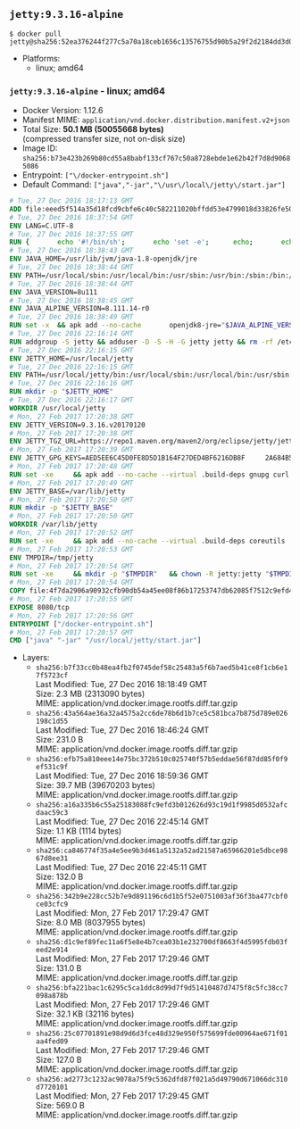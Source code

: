 ## `jetty:9.3.16-alpine`

```console
$ docker pull jetty@sha256:52ea376244f277c5a70a18ceb1656c13576755d90b5a29f2d2184dd3d0e3a5eb
```

-	Platforms:
	-	linux; amd64

### `jetty:9.3.16-alpine` - linux; amd64

-	Docker Version: 1.12.6
-	Manifest MIME: `application/vnd.docker.distribution.manifest.v2+json`
-	Total Size: **50.1 MB (50055668 bytes)**  
	(compressed transfer size, not on-disk size)
-	Image ID: `sha256:b73e423b269b80cd55a8babf133cf767c50a8728ebde1e62b42f7d8d90685086`
-	Entrypoint: `["\/docker-entrypoint.sh"]`
-	Default Command: `["java","-jar","\/usr\/local\/jetty\/start.jar"]`

```dockerfile
# Tue, 27 Dec 2016 18:17:13 GMT
ADD file:eeed5f514a35d18fcd9cbfe6c40c582211020bffdd53e4799018d33826fe5067 in / 
# Tue, 27 Dec 2016 18:37:54 GMT
ENV LANG=C.UTF-8
# Tue, 27 Dec 2016 18:37:55 GMT
RUN { 		echo '#!/bin/sh'; 		echo 'set -e'; 		echo; 		echo 'dirname "$(dirname "$(readlink -f "$(which javac || which java)")")"'; 	} > /usr/local/bin/docker-java-home 	&& chmod +x /usr/local/bin/docker-java-home
# Tue, 27 Dec 2016 18:38:43 GMT
ENV JAVA_HOME=/usr/lib/jvm/java-1.8-openjdk/jre
# Tue, 27 Dec 2016 18:38:44 GMT
ENV PATH=/usr/local/sbin:/usr/local/bin:/usr/sbin:/usr/bin:/sbin:/bin:/usr/lib/jvm/java-1.8-openjdk/jre/bin:/usr/lib/jvm/java-1.8-openjdk/bin
# Tue, 27 Dec 2016 18:38:44 GMT
ENV JAVA_VERSION=8u111
# Tue, 27 Dec 2016 18:38:45 GMT
ENV JAVA_ALPINE_VERSION=8.111.14-r0
# Tue, 27 Dec 2016 18:38:49 GMT
RUN set -x 	&& apk add --no-cache 		openjdk8-jre="$JAVA_ALPINE_VERSION" 	&& [ "$JAVA_HOME" = "$(docker-java-home)" ]
# Tue, 27 Dec 2016 22:16:14 GMT
RUN addgroup -S jetty && adduser -D -S -H -G jetty jetty && rm -rf /etc/group- /etc/passwd- /etc/shadow-
# Tue, 27 Dec 2016 22:16:15 GMT
ENV JETTY_HOME=/usr/local/jetty
# Tue, 27 Dec 2016 22:16:15 GMT
ENV PATH=/usr/local/jetty/bin:/usr/local/sbin:/usr/local/bin:/usr/sbin:/usr/bin:/sbin:/bin:/usr/lib/jvm/java-1.8-openjdk/jre/bin:/usr/lib/jvm/java-1.8-openjdk/bin
# Tue, 27 Dec 2016 22:16:16 GMT
RUN mkdir -p "$JETTY_HOME"
# Tue, 27 Dec 2016 22:16:17 GMT
WORKDIR /usr/local/jetty
# Mon, 27 Feb 2017 17:20:38 GMT
ENV JETTY_VERSION=9.3.16.v20170120
# Mon, 27 Feb 2017 17:20:38 GMT
ENV JETTY_TGZ_URL=https://repo1.maven.org/maven2/org/eclipse/jetty/jetty-distribution/9.3.16.v20170120/jetty-distribution-9.3.16.v20170120.tar.gz
# Mon, 27 Feb 2017 17:20:39 GMT
ENV JETTY_GPG_KEYS=AED5EE6C45D0FE8D5D1B164F27DED4BF6216DB8F 	2A684B57436A81FA8706B53C61C3351A438A3B7D 	5989BAF76217B843D66BE55B2D0E1FB8FE4B68B4 	B59B67FD7904984367F931800818D9D68FB67BAC 	BFBB21C246D7776836287A48A04E0C74ABB35FEA 	8B096546B1A8F02656B15D3B1677D141BCF3584D
# Mon, 27 Feb 2017 17:20:48 GMT
RUN set -xe 	&& apk add --no-cache --virtual .build-deps gnupg curl 	&& curl -SL "$JETTY_TGZ_URL" -o jetty.tar.gz 	&& curl -SL "$JETTY_TGZ_URL.asc" -o jetty.tar.gz.asc 	&& export GNUPGHOME="$(mktemp -d)" 	&& for key in $JETTY_GPG_KEYS; do 		gpg --keyserver ha.pool.sks-keyservers.net --recv-keys "$key"; done 	&& gpg --batch --verify jetty.tar.gz.asc jetty.tar.gz 	&& rm -r "$GNUPGHOME" 	&& tar -xvzf jetty.tar.gz 	&& mv jetty-distribution-$JETTY_VERSION/* ./ 	&& sed -i '/jetty-logging/d' etc/jetty.conf 	&& rm -fr demo-base javadoc 	&& rm jetty.tar.gz* 	&& rm -fr jetty-distribution-$JETTY_VERSION/ 	&& apk del .build-deps 	&& rm -fr .build-deps 	&& rm -rf /tmp/hsperfdata_root
# Mon, 27 Feb 2017 17:20:49 GMT
ENV JETTY_BASE=/var/lib/jetty
# Mon, 27 Feb 2017 17:20:50 GMT
RUN mkdir -p "$JETTY_BASE"
# Mon, 27 Feb 2017 17:20:50 GMT
WORKDIR /var/lib/jetty
# Mon, 27 Feb 2017 17:20:52 GMT
RUN set -xe 	&& apk add --no-cache --virtual .build-deps coreutils 	&& modules="$(grep -- ^--module= "$JETTY_HOME/start.ini" | cut -d= -f2 | paste -d, -s)" 	&& java -jar "$JETTY_HOME/start.jar" --add-to-startd="$modules,setuid" 	&& chown -R jetty:jetty "$JETTY_BASE" 	&& apk del .build-deps 	&& rm -fr .build-deps 	&& rm -rf /tmp/hsperfdata_root
# Mon, 27 Feb 2017 17:20:53 GMT
ENV TMPDIR=/tmp/jetty
# Mon, 27 Feb 2017 17:20:54 GMT
RUN set -xe 	&& mkdir -p "$TMPDIR" 	&& chown -R jetty:jetty "$TMPDIR"
# Mon, 27 Feb 2017 17:20:54 GMT
COPY file:4f7da2906a90932cfb90db54a45ee08f86b17253747db62085f7512c9efd46ad in / 
# Mon, 27 Feb 2017 17:20:55 GMT
EXPOSE 8080/tcp
# Mon, 27 Feb 2017 17:20:56 GMT
ENTRYPOINT ["/docker-entrypoint.sh"]
# Mon, 27 Feb 2017 17:20:57 GMT
CMD ["java" "-jar" "/usr/local/jetty/start.jar"]
```

-	Layers:
	-	`sha256:b7f33cc0b48ea4fb2f0745def58c25483a5f6b7aed5b41ce8f1cb6e17f5723cf`  
		Last Modified: Tue, 27 Dec 2016 18:18:49 GMT  
		Size: 2.3 MB (2313090 bytes)  
		MIME: application/vnd.docker.image.rootfs.diff.tar.gzip
	-	`sha256:43a564ae36a32a4575a2cc6de78b6d1b7ce5c581bca7b875d789e026198c1d55`  
		Last Modified: Tue, 27 Dec 2016 18:46:24 GMT  
		Size: 231.0 B  
		MIME: application/vnd.docker.image.rootfs.diff.tar.gzip
	-	`sha256:efb75a810eee14e75bc372b510c025740f57b5eddae56f87dd85f0f9ef531c9f`  
		Last Modified: Tue, 27 Dec 2016 18:59:36 GMT  
		Size: 39.7 MB (39670203 bytes)  
		MIME: application/vnd.docker.image.rootfs.diff.tar.gzip
	-	`sha256:a16a335b6c55a25183088fc9efd3b012626d93c19d1f9985d0532afcdaac59c3`  
		Last Modified: Tue, 27 Dec 2016 22:45:14 GMT  
		Size: 1.1 KB (1114 bytes)  
		MIME: application/vnd.docker.image.rootfs.diff.tar.gzip
	-	`sha256:ca846774f35a4e5ee9b3d461a5132a52ad21587a65966201e5dbce9867d8ee31`  
		Last Modified: Tue, 27 Dec 2016 22:45:11 GMT  
		Size: 132.0 B  
		MIME: application/vnd.docker.image.rootfs.diff.tar.gzip
	-	`sha256:342b9e228cc52b7e9d891196c6d1b5f52e0751003af36f3ba477cbf0ce03cfc9`  
		Last Modified: Mon, 27 Feb 2017 17:29:47 GMT  
		Size: 8.0 MB (8037955 bytes)  
		MIME: application/vnd.docker.image.rootfs.diff.tar.gzip
	-	`sha256:d1c9ef89fec11a6f5e8e4b7cea03b1e232700df8663f4d5995fdb03feed2e914`  
		Last Modified: Mon, 27 Feb 2017 17:29:46 GMT  
		Size: 131.0 B  
		MIME: application/vnd.docker.image.rootfs.diff.tar.gzip
	-	`sha256:bfa221bac1c6295c5ca1ddc8d99d7f9d51410487d7475f8c5fc38cc7098a878b`  
		Last Modified: Mon, 27 Feb 2017 17:29:46 GMT  
		Size: 32.1 KB (32116 bytes)  
		MIME: application/vnd.docker.image.rootfs.diff.tar.gzip
	-	`sha256:25c07701891e98d9d6d3fce48d329e950f575699fde00964ae671f01aa4fed09`  
		Last Modified: Mon, 27 Feb 2017 17:29:46 GMT  
		Size: 127.0 B  
		MIME: application/vnd.docker.image.rootfs.diff.tar.gzip
	-	`sha256:ad2773c1232ac9078a75f9c5362dfd87f021a5d49790d671066dc310d7720101`  
		Last Modified: Mon, 27 Feb 2017 17:29:45 GMT  
		Size: 569.0 B  
		MIME: application/vnd.docker.image.rootfs.diff.tar.gzip
